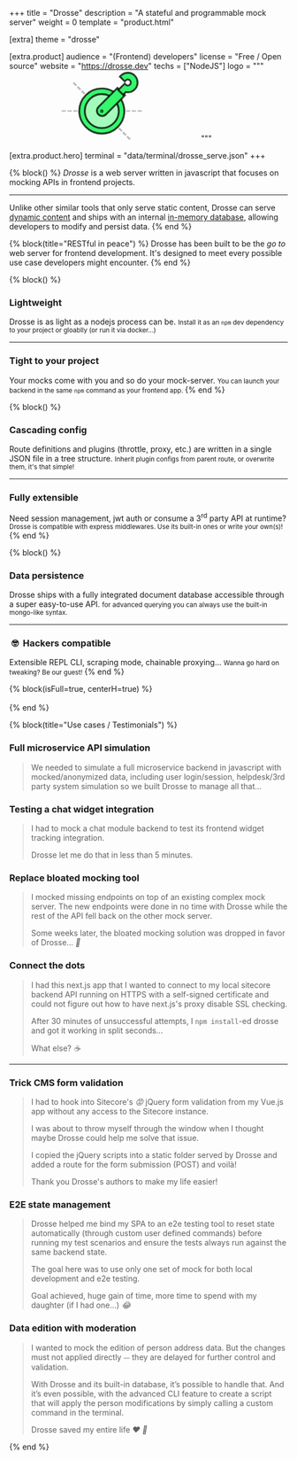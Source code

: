 +++
title = "Drosse"
description = "A stateful and program&shy;mable mock server"
weight = 0
template = "product.html"

[extra]
theme = "drosse"

[extra.product]
audience = "(Frontend) developers"
license = "Free / Open source"
website = "https://drosse.dev"
techs = ["NodeJS"]
logo = """
<svg viewBox="0 0 90 75" width="343" height="128">
    <path fill-rule="evenodd" clip-rule="evenodd" d="M11.8264 13.4384L13.2227 12.0422L16.3984 15.2179L15.0021 16.6141L11.8264 13.4384ZM16.2082 17.8202L19.3839 20.9959L20.7802 19.5997L17.6045 16.424L16.2082 17.8202ZM21.9863 20.8058L20.5901 22.2021L23.7659 25.3779L25.1621 23.9816L21.9863 20.8058ZM26.3682 25.1877L24.972 26.584L28.1478 29.7598L29.544 28.3635L26.3682 25.1877ZM30.7502 29.5697L29.3539 30.9659L32.5297 34.1417L33.926 32.7455L30.7502 29.5697ZM35.1321 33.9516L33.7359 35.3478L36.9117 38.5237L38.3079 37.1274L35.1321 33.9516ZM39.514 38.3335L38.1178 39.7298L41.2936 42.9056L42.6898 41.5093L39.514 38.3335ZM43.896 42.7155L42.4997 44.1117L45.6755 47.2875L47.0718 45.8913L43.896 42.7155ZM48.2779 47.0974L46.8817 48.4936L50.0575 51.6695L51.4537 50.2732L48.2779 47.0974ZM52.6598 51.4793L51.2636 52.8756L54.4394 56.0514L55.8356 54.6551L52.6598 51.4793ZM57.0418 55.8613L55.6455 57.2575L58.8213 60.4333L60.2176 59.0371L57.0418 55.8613ZM61.4237 60.2432L60.0274 61.6394L63.2033 64.8153L64.5995 63.419L61.4237 60.2432ZM65.8056 64.6251L64.4094 66.0214L67.5852 69.1972L68.9814 67.8009L65.8056 64.6251ZM70.1876 69.0071L68.7913 70.4033L71.9671 73.5791L73.3634 72.1829L70.1876 69.0071ZM74.5695 73.389L73.1732 74.7852L73.1733 74.7853L74.5696 73.3891L74.5695 73.389Z" fill="#BBBBBB"></path>
    <path fill-rule="evenodd" clip-rule="evenodd" d="M0.0690918 43.5257L4.56036 43.5257L4.56036 42.0956L0.0690919 42.0956L0.0690918 43.5257ZM6.26608 42.0956L6.26608 43.5257L10.7574 43.5257V42.0956L6.26608 42.0956ZM12.4631 42.0956V43.5257L16.9543 43.5257V42.0956L12.4631 42.0956ZM18.6601 42.0956V43.5257L23.1513 43.5257V42.0956L18.6601 42.0956ZM24.857 42.0956L24.857 43.5257L29.3483 43.5257V42.0956L24.857 42.0956ZM31.054 42.0956V43.5257L35.5453 43.5257V42.0956L31.054 42.0956ZM37.251 42.0956L37.251 43.5257L41.7423 43.5257V42.0956L37.251 42.0956ZM43.448 42.0956V43.5257L47.9393 43.5257L47.9393 42.0956L43.448 42.0956ZM49.645 42.0956V43.5257L54.1363 43.5257V42.0956L49.645 42.0956ZM55.842 42.0956V43.5257L60.3333 43.5257V42.0956L55.842 42.0956ZM62.039 42.0956V43.5257L66.5302 43.5257V42.0956L62.039 42.0956ZM68.236 42.0956V43.5257L72.7272 43.5257V42.0956L68.236 42.0956ZM74.433 42.0956V43.5257L78.9241 43.5257V42.0956L74.433 42.0956ZM80.6298 42.0956V43.5257L85.1209 43.5257V42.0956L80.6298 42.0956Z" fill="#BBBBBB"></path>
    <path d="M51.1713 28.0907L52.68 26.582L50.7496 25.673C48.2833 24.5116 45.5302 23.8626 42.6335 23.8626C32.1422 23.8626 23.5691 32.3663 23.5691 42.8702C23.5691 53.3741 32.1422 61.8777 42.6335 61.8777C53.1247 61.8777 61.6979 53.3741 61.6979 42.8702C61.6979 39.9966 61.0549 37.2685 59.9048 34.8235L58.9961 32.892L57.4868 34.4014L46.5002 45.388L47.4093 46.2971L46.5002 45.388C45.1658 46.7224 43.8223 47.1891 42.6847 47.1891C41.5271 47.1891 40.4519 46.7071 39.6599 45.9152C38.868 45.1232 38.386 44.048 38.386 42.8904C38.386 41.7527 38.8527 40.4093 40.1871 39.0749L51.1713 28.0907Z" fill="#A4FCBC" stroke="rgba(0,0,0, 0.75)" stroke-width="2"></path>
    <path d="M59.0012 33.0487L58.2344 33.8156L58.7222 34.7841C59.9459 37.2137 60.6356 39.9592 60.6356 42.8701C60.6356 52.8124 52.5758 60.8723 42.6335 60.8723C32.6912 60.8723 24.6314 52.8124 24.6314 42.8701C24.6314 32.9278 32.6912 24.868 42.6335 24.868C45.5444 24.868 48.29 25.5578 50.7195 26.7815L51.6881 27.2693L52.4549 26.5025L54.5917 24.3656L55.995 22.9624L54.2622 21.9952C50.8192 20.0734 46.8519 18.9788 42.6335 18.9788C29.4387 18.9788 18.7422 29.6753 18.7422 42.8701C18.7422 56.065 29.4387 66.7615 42.6335 66.7615C55.8283 66.7615 66.5248 56.065 66.5248 42.8701C66.5248 38.6517 65.4302 34.6844 63.5085 31.2415L62.5412 29.5087L61.138 30.9119L59.0012 33.0487Z" fill="#34F76B" stroke="rgba(0,0,0, 0.75)" stroke-width="2"></path>
    <path d="M66.0857 27.3179L67.1463 26.2572L66.0857 25.1966L60.3073 19.4182L59.2466 18.3575L58.1859 19.4182L39.4061 38.198L39.4061 38.198C38.0756 39.5285 37.4319 41.0721 37.4319 42.5993C37.4319 44.1066 38.0603 45.4742 39.045 46.4589C40.0296 47.4436 41.3973 48.072 42.9045 48.0719C44.4318 48.0719 45.9753 47.4282 47.3058 46.0977L66.0857 27.3179ZM41.9668 42.8701C41.9668 42.5018 42.2654 42.2032 42.6337 42.2032C43.002 42.2032 43.3006 42.5018 43.3006 42.8701C43.3006 43.2385 43.002 43.537 42.6337 43.537C42.2654 43.537 41.9668 43.2385 41.9668 42.8701Z" fill="#34F76B" stroke="rgba(0,0,0, 0.75)" stroke-width="2"></path>
    <path d="M64.1851 24.6496L65.2458 25.7103L66.3064 24.6496L68.1596 22.7964C71.4389 23.4635 74.9843 22.5265 77.5315 19.9793C81.5653 15.9455 81.5653 9.40545 77.5315 5.37166C73.8816 1.72176 68.1826 1.37509 64.1412 4.32844C63.7149 4.64003 63.3076 4.98789 62.9239 5.37166L61.8632 6.43232L62.9239 7.49298L65.8948 10.4639L66.9555 11.5246L68.0161 10.4639C69.2376 9.24254 71.2178 9.24254 72.4392 10.4639C73.6606 11.6853 73.6606 13.6656 72.4392 14.887C71.2881 16.0382 69.4612 16.1045 68.2336 15.0854L68.0257 14.8774L66.9739 13.8257L65.9133 14.8685L61.1888 19.5141L60.1102 20.5747L61.1798 21.6443L64.1851 24.6496Z" fill="#34F76B" stroke="rgba(0,0,0, 0.75)" stroke-width="2"></path>
</svg>
"""

[extra.product.hero]
terminal = "data/terminal/drosse_serve.json"
+++

{% block() %}
*Drosse* is a web server written in javascript that focuses on
mocking APIs in frontend projects.

---

Unlike other similar tools that only serve static
content, Drosse can serve [dynamic content](https://drosse.dev#dynamic-mocks)
and ships with an internal [in-memory database](https://drosse.dev#data-persistence),
allowing developers to modify and persist data.
{% end %}

{% block(title="RESTful in peace") %}
Drosse has been built to be the *go to* web server for frontend development.
It's designed to meet every possible use case developers might encounter.
{% end %}

{% block() %}
### <j-icon name="airballoon" size="32" color="var(--c-secondary)"></j-icon> Lightweight
Drosse is as light as a nodejs process can be.
<small class="block opacity-50">
Install it as an `npm` dev dependency to your project or gloablly (or run it via docker...)
</small>

---

### <j-icon name="paperclip" size="32" color="var(--c-secondary)"></j-icon> Tight to your project
Your mocks come with you and so do your mock-server.
<small class="block opacity-50">
You can launch your backend in the same `npm` command as your frontend app.
</small>
{% end %}

{% block() %}
### <j-icon name="graph" size="32" color="var(--c-secondary)"></j-icon> Cascading config
Route definitions and plugins (throttle, proxy, etc.) are written in a single
JSON file in a tree structure.
<small class="block opacity-50">
Inherit plugin configs from parent route, or overwrite them, it's that simple!
</small>

---

### <j-icon name="extension" size="32" color="var(--c-secondary)"></j-icon> Fully extensible
Need session management, jwt auth or consume a 3<sup>rd</sup> party API at runtime?
<small class="block opacity-50">
Drosse is compatible with express middlewares. Use its built-in ones or write your own(s)!
</small>
{% end %}

{% block() %}
### <j-icon name="database" size="32" color="var(--c-secondary)"></j-icon> Data persistence
Drosse ships with a fully integrated document database accessible through a super
easy-to-use API.
<small class="block opacity-50">
for advanced querying you can always use the built-in mongo-like syntax.
</small>

---

### &nbsp;:nerd_face: &nbsp;Hackers compatible
Extensible REPL CLI, scraping mode, chainable proxying...
<small class="block opacity-50">
Wanna go hard on tweaking? Be our guest!
</small>
{% end %}

{% block(isFull=true, centerH=true) %}
<br><br>
<j-cta url="https://drosse.dev" label="Discover all features" target="_blank"></j-cta>
{% end %}

{% block(title="Use cases / Testimonials") %}
### Full microservice API simulation
> We needed to simulate a full microservice backend in javascript with
mocked/anonymized data, including user login/session, helpdesk/3rd party
system simulation so we built Drosse to manage all that...

<j-author img="/img/author/jaw.jpg" name="Juniors @ Work" url="/about-us#juniors-work"></j-author>


### Testing a chat widget integration
> I had to mock a chat module backend to test its frontend widget tracking
> integration.
>
> Drosse let me do that in less than 5 minutes.

<j-author img="/img/author/tadai.jpg" name="Tadaï" url="/about-us/tadai"></j-author>


### Replace bloated mocking tool
> I mocked missing endpoints on top of an existing complex mock server.
The new endpoints were done in no time with Drosse while the rest of the API
fell back on the other mock server.
>
> Some weeks later, the bloated mocking solution was dropped in favor of
> Drosse... *:shrug:*


<j-author img="/img/author/jorinho.jpg" name="Joriñho" url="/about-us/jorinho"></j-author>

### Connect the dots
> I had this next.js app that I wanted to connect to my local sitecore backend
> API running on HTTPS with a self-signed certificate and could not figure out
> how to have next.js's proxy disable SSL checking.
>
> After 30 minutes of unsuccessful attempts, I `npm install`-ed drosse and got it
working in split seconds...
>
> What else? *:coffee:*

<j-author img="/img/author/tadai.jpg" name="Tadaï" url="/about-us/tadai"></j-author>

---

### Trick CMS form validation
> I had to hook into Sitecore's *:rage:* jQuery form validation from my Vue.js app
> without any access to the Sitecore instance.
>
> I was about to throw myself through the window when I thought maybe Drosse
> could help me solve that issue.
>
> I copied the jQuery scripts into a static folder served by Drosse and added
> a route for the form submission (POST) and voilà!
> 
> Thank you Drosse's authors to make my life easier!

<j-author img="/img/author/tadai.jpg" name="Tadaï" url="/about-us/tadai"></j-author>

### E2E state management
> Drosse helped me bind my SPA to an e2e testing tool to reset state
automatically (through custom user defined commands) before running my test
scenarios and ensure the tests always run against the same backend state.
> 
> The goal here was to use only one set of mock for both local development and
> e2e testing.
>
> Goal achieved, huge gain of time, more time to spend with my daughter
(if I had one...) *:joy:*

<j-author img="/img/author/jorinho.jpg" name="Joriñho" url="/about-us/jorinho"></j-author>

### Data edition with moderation
> I wanted to mock the edition of person address data. But the changes must not
> applied directly ⏤ they are delayed for further control and validation.
>
> With Drosse and its built-in database, it’s possible to handle that.
> And it’s even possible, with the advanced CLI feature to create a script
> that will apply the person modifications by simply calling a custom command
> in the terminal.
>
> Drosse saved my entire life *:heart: :pray:*

<j-author img="/img/author/jorinho.jpg" name="Joriñho" url="/about-us/jorinho"></j-author>
{% end %}

<!--
{% block(title="One UI to rule them all...") %}
One UI to find them,
<br>One UI to bring them all
<br>And on your desktop bind them :eye: :fire:

<img
    width="100%"
    height="auto"
    src="/img/product/drosse-ui-json.png"
    srcset="/img/product/drosse-ui-json@2x.png 2x, /img/product/drosse-ui-json@3x.png 3x"
>
{% end %}
-->